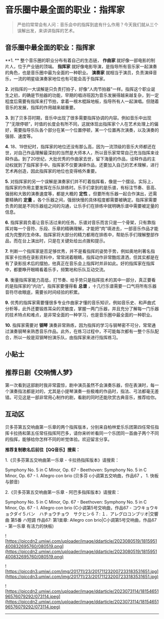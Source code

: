 # 音乐圈中最全面的职业：指挥家

> 严伯钧常常会有人问：音乐会中的指挥到底有什么作用？今天我们就从三个误解出发，来讲讲指挥的艺术。

## 音乐圈中最全面的职业：指挥家

 **1. ** 整个音乐圈的职业分布有着自己的生态链， **作曲家** 就好像一部电影的制片人，位于产业链的顶端。 **指挥家** 就好像电影导演，是指导所有音乐家一起演奏的角色，也是音乐圈中最为全面的一种职业。 **演奏家** 就相当于演员，负责演绎音乐，一流的明星级演奏家地位也有可能会高于指挥家。

 **2.** 对指挥的一大误解是只负责打拍子，好像“人肉节拍器”一样。指挥这个职业诞生之初，的确是节拍器的功能，早期的唱诗班因为音乐发展得越来越复杂，到一定程度后需要有指挥来打节拍，拿着一根木棍跺地板，指导所有人一起演唱。但随着音乐的发展，指挥的作用越来越重要。

 **3.** 到了贝多芬时期，音乐中出现了很多需要指挥协调的内容。例如音乐中出现了“无限停顿”，时值的长度会有所不同，这就体现出指挥家个人在艺术处理上的偏好，需要指导乐队各个部分在某一个位置停顿，某一个位置再次演奏，以及演奏的强弱、速度等。

 **4.** 18、19世纪时，指挥家的地位还没有那么高，因为一流顶级的音乐大师都还在世，对自己作品理解最深刻的当然是大师本人，所以音乐家常常自己充当指挥来诠释作品。到了20世纪，大批优秀的作曲家去世，留下海量的作品，诠释作品的主动权就到了指挥家手中。指挥家不仅要演绎作品，还要加入自己的艺术理解，进行艺术再创造，因此指挥家的地位也变得格外重要。

 **5.** 对指挥家的另一个误解是演奏家们并不盯着指挥看，像是一个摆设。实际上，指挥家的作用主要发挥在乐队排练时。乐手们拿到的是乐谱，有标注节奏、音高、强弱和大致的演奏速度等，都是大概的 **定性** 。但要所有乐器一起合作演出，还需要精确的 **定量** 。各个乐器之间，强弱快慢的具体程度都需要被确定。指挥家需要负责的就是不同乐器组之间的沟通，让乐手们在排练中就明确乐谱中需要被定量的信息。

 **6.** 指挥家肩负着让音乐活过来的任务。乐谱对音乐而言只是一个骨架，只有靠指挥对每一个音符、乐段、乐章的精确理解，才能把“肉”填进去，一部音乐作品才能成为完整的生命体。指挥家将大部分的精力都用在排练中，帮助乐手们理解整部作品，而在台上演出时，只是在关键处给出点拨和提示。

 **7.** 判断一个指挥家是否足够优秀，并不是看指挥的姿势手势，例如奥地利著名指挥家卡拉扬在录影资料中，常常闭着眼睛，指挥动作非常酷炫潇洒，但其实都是在有了录影技术后的摆拍，他真正在音乐会上指挥时并非如此。好的指挥家在指挥中，都要睁开眼睛看着乐手，频繁地和乐队互动交流。

 **8.** 衡量指挥家能力高低，打节奏、给手势只是指挥技术的其中一部分，真正要看的是指挥家的“内功”。指挥家要懂得看 **总谱** ，十几行乐谱需要一口气将所有乐器音符尽收眼底，需要长时间经验的积累。

 **9.** 优秀的指挥家需要懂很多专业作曲家才懂的音乐知识，例如音乐史、和声曲式分析等，此外还要锻炼耳朵的灵敏度，掌握一两门乐器，并且充分了解每一门乐器的技术特点和难点，是非常全面的一种学习，也是音乐圈中最全面的一种职业。

 **10.** 指挥家需要对 **钢琴** 演奏非常熟练，因为指挥的学习与钢琴密不可分，常常通过演奏钢琴来熟悉音乐作品。此外，在练习过程中，不可能每次都有一整个乐队配合，所以一般是双钢琴扮演乐队，由指挥家来进行指挥练习。

## 小贴士

## 推荐日剧《交响情人梦》

第一次看到这部剧时我非常震惊，剧中演员虽然不会演奏乐器，但在表演时，每一个演奏指法都是对的，尤其是小提琴演奏一些极难的作品时，指法、弓法都毫无差错。可见这是一部非常用心制作的剧，看剧的同时还能欣赏古典音乐，推荐给你。

## 互动区

贝多芬第五交响曲第一乐章的两个指挥版本，分别来自柏林爱乐乐团第四任常任指挥卡拉扬和第五任常任指挥阿巴多，请你来听听看同一个乐团同一首曲子两个不同的指挥，能够给你怎样不同的听觉体验。欢迎留言分享。  

 **推荐复制歌名后前往【QQ音乐】搜索：**

1.《贝多芬第五交响曲第一乐章 - 卡拉扬指挥版本》请搜索：

Symphony No. 5 in C Minor, Op. 67 - Beethoven: Symphony No. 5 in C Minor, Op. 67 - I. Allegro con brio (贝多芬 c小调第五交响曲，作品67 ， 1. 快板与颤音)

2.《贝多芬第五交响曲第一乐章 - 阿巴多指挥版本》请搜索：

Symphony No. 5 in C Minor, Op. 67 - Beethoven: Symphony No. 5 in C Minor, Op. 67 - I. Allegro con brio (C小调第5号交响曲，作品67 - コウキョウキョクダイ５バン　ハチョウチョウ　サクヒン６７: １．アレグロコンブリオ|交響曲 第5番 ハ短調 作品67: 第1楽章: Allegro con brio|C小调第5号交响曲，作品67 - 第一乐章 有活力的快板)

![https://piccdn2.umiwi.com/uploader/image/ddarticle/2023080519/1815951400832695760/080519.png](https://piccdn2.umiwi.com/uploader/image/ddarticle/2023080519/1815951400832695760/080519.png)

![https://piccdn3.umiwi.com/img/201711/23/201711232007233183531651.jpg](https://piccdn3.umiwi.com/img/201711/23/201711232007233183531651.jpg)

![https://piccdn2.umiwi.com/uploader/image/ddarticle/2023073114/1815465196576079292/073114.jpeg](https://piccdn2.umiwi.com/uploader/image/ddarticle/2023073114/1815465196576079292/073114.jpeg)

---

